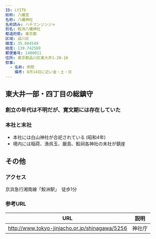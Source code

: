 ```yaml
---
ID: LYITb
総称: 八幡宮
名称: 八幡神社
名称読み: ハチマンジンジャ
別名: 鮫洲八幡神社
都道府県: 東京都
区域: 品川区
緯度: 35.604549
経度: 139.742569
郵便番号: 1400011
住所: 東京都品川区東大井1-20-10
祭事:
  - 名称: 例祭
    備考: 8月14日に近い金・土・日
---
```


## 東大井一部・四丁目の総鎮守

### 創立の年代は不明だが、寛文期には存在していた

### 本社と末社

- 本社には白山神社が合祀されている (昭和4年)
- 境内には稲荷、漁呉玉、厳島、鮫祠各神社の末社が鎮座

## その他

### アクセス

京浜急行湘南線「鮫洲駅」　徒歩1分

### 参考URL

| URL                                            | 説明   |
| ---------------------------------------------- | ------ |
| http://www.tokyo-jinjacho.or.jp/shinagawa/5256 | 神社庁 |
